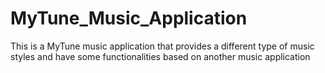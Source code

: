 # MyTune_Music_Application
This is a MyTune music application that provides a different type of music styles and have some functionalities based on another music application
